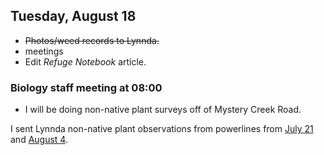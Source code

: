 
## Tuesday, August 18

* ~~Photos/weed records to Lynnda.~~
* meetings
* Edit *Refuge Notebook* article.

### Biology staff meeting at 08:00

* I will be doing non-native plant surveys off of Mystery Creek Road.

I sent Lynnda non-native plant observations from powerlines from [July 21](#tuesday-july-21) and [August 4](#tuesday-august-4).

